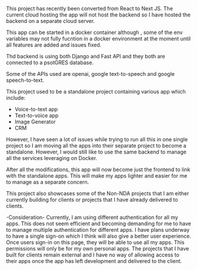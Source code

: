


This project has recently been converted from React to Next JS. The current cloud hosting the app will not host the backend so I have hosted the backend on a separate cloud server.

This app can be started in a docker container although , some of the env variables may not fully fucntion in a docker environment at the moment until all features are added and issues fixed.

Thd backend is using both Django and Fast API and they both are connected to a psotGRES database.

Some of the APIs used are openai, google text-to-speech  and google speech-to-text.

This project used to be a standalone project containing various app which include:
- Voice-to-text app
- Text-to-voice app
- Image Generator
- CRM

However, I have seen a lot of issues while trying to run all this in one single project so I am moving all the apps into their separate project to become a standalone. However, I would still like to use the same backend to manage all the services leveraging on Docker.

After all the modifications, this app will now become just the frontend to link with the standalone apps. This will make my apps lighter and easier for me to manage as a separate concern.

This project also showcases some of the Non-NDA projects that I am either currently building for clients or projects that I have already delivered to clients. 

-Consideration-
Currently, I am using different authentication for all my apps. This does not seem efficient and becoming demanding for me to have to manage multiple authentication for different apps. I have plans underway to have a single sign-on which I think will also give a better user experience. Once users sign-in on this page, they will be able to use all my apps. This permissions will only be for my own personal apps. The projects that I have built for clients remain external and I have no way of allowing access to their apps once the app has left development and delivered to the client.